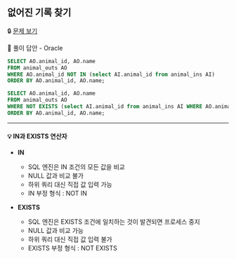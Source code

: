 ## 없어진 기록 찾기

🔒 [문제 보기](https://programmers.co.kr/learn/courses/30/lessons/59042)

🔑 풀이 답안 - Oracle

```SQL
SELECT AO.animal_id, AO.name
FROM animal_outs AO
WHERE AO.animal_id NOT IN (select AI.animal_id from animal_ins AI)
ORDER BY AO.animal_id, AO.name;
```
```SQL
SELECT AO.animal_id, AO.name
FROM animal_outs AO
WHERE NOT EXISTS (select AI.animal_id from animal_ins AI WHERE AO.animal_id = AI.animal_id)
ORDER BY AO.animal_id, AO.name;
```

------

#### 💡 IN과 EXISTS 연산자

- **IN**
    - SQL 엔진은 IN 조건의 모든 값을 비교
    - NULL 값과 비교 불가
    - 하위 쿼리 대신 직접 값 입력 가능
    - IN 부정 형식 : NOT IN


- **EXISTS**
    - SQL 엔진은 EXISTS 조건에 일치하는 것이 발견되면 프로세스 중지
    - NULL 값과 비교 가능
    - 하위 쿼리 대신 직접 값 입력 불가
    - EXISTS 부정 형식 : NOT EXISTS
